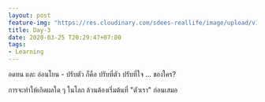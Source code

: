 ```yaml
---
layout: post
feature-img: "https://res.cloudinary.com/sdees-reallife/image/upload/v1555658919/sample_feature_img.png"
title: Day-3
date: 2020-03-25 T20:29:47+07:00
tags:
- Learning
---
```

อดทน และ อ่อนโยน - ปรับตัว ก็คือ ปรับที่ตัว ปรับที่ใจ ... ของใคร?

<i class="fa fa-child" style="color:plum"></i>

การจะทำให้เกิดผลใด ๆ ในโลก ล้วนต้องเริ่มต้นที่ "ตัวเรา" ก่อนเสมอ